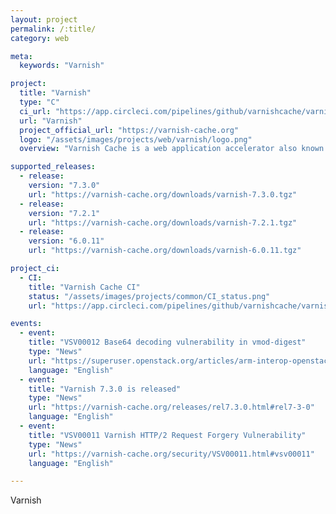 ```yaml
---
layout: project
permalink: /:title/
category: web

meta:
  keywords: "Varnish"

project:
  title: "Varnish"
  type: "C"
  ci_url: "https://app.circleci.com/pipelines/github/varnishcache/varnish-cache?branch=master"
  url: "Varnish"
  project_official_url: "https://varnish-cache.org"
  logo: "/assets/images/projects/web/varnish/logo.png"
  overview: "Varnish Cache is a web application accelerator also known as a caching HTTP reverse proxy. You install it in front of any server that speaks HTTP and configure it to cache the contents. Varnish Cache is really, really fast. It typically speeds up delivery with a factor of 300 - 1000x, depending on your architecture."

supported_releases:
  - release:
    version: "7.3.0"
    url: "https://varnish-cache.org/downloads/varnish-7.3.0.tgz"
  - release:
    version: "7.2.1"
    url: "https://varnish-cache.org/downloads/varnish-7.2.1.tgz"
  - release:
    version: "6.0.11"
    url: "https://varnish-cache.org/downloads/varnish-6.0.11.tgz"

project_ci:
  - CI:
    title: "Varnish Cache CI"
    status: "/assets/images/projects/common/CI_status.png"
    url: "https://app.circleci.com/pipelines/github/varnishcache/varnish-cache?branch=master"

events:
  - event:
    title: "VSV00012 Base64 decoding vulnerability in vmod-digest"
    type: "News"
    url: "https://superuser.openstack.org/articles/arm-interop-openstack/"
    language: "English"
  - event:
    title: "Varnish 7.3.0 is released"
    type: "News"
    url: "https://varnish-cache.org/releases/rel7.3.0.html#rel7-3-0"
    language: "English"
  - event:
    title: "VSV00011 Varnish HTTP/2 Request Forgery Vulnerability"
    type: "News"
    url: "https://varnish-cache.org/security/VSV00011.html#vsv00011"
    language: "English"

---
```


<p>Varnish</p>
